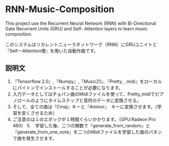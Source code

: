 # RNN-Music-Composition
This project use the Recurrent Neural Network (RNN) with Bi-Directional Gate Recurrent Units (GRU) and Self- Attention layers to learn music composition.

このシステムはリカレントニューラネットワーク（RNN）にGRUユニイトと『SelfーAttention僧』を用いた自動作曲です。

## 説明文
1. 『Tensorflow 2.0』,『Numpy』,『Music21』、『Pretty＿midi』をローカルにパイトンでインストールすることが必要になります。
2. 入力データとしてはチョパン曲のMidiファイルを使って、Pretty_midiでピアノロールのようにタイムステップと音符のデータに変換させる。
3. そして、全ての曲は『Cmaj』キーと『Aminor』　キーに変換させます。（学習を安くさせるため）
4. ご注意のは１のエポックが１時間ぐらいかかります。（GPU:Radeon Pro 460）
5.　学習した後、二つの関数で『generate_from_random』と『generate_from_one_note』を二つのMidiファイルを学習した曲のパタンで曲を発生させます。

